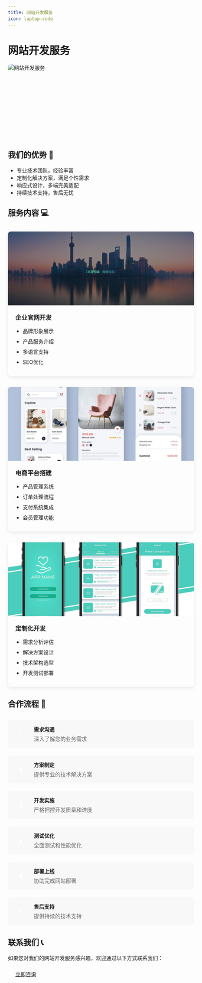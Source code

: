 ```yaml
---
title: 网站开发服务
icon: laptop-code
---
```


# 网站开发服务

<div class="service-banner">
  <img src="/assets/images/devbanner.jpg" alt="网站开发服务"  style="height: 200px; object-fit: cover;" />
</div>

## 我们的优势 🚀

- 专业技术团队，经验丰富
- 定制化解决方案，满足个性需求
- 响应式设计，多端完美适配
- 持续技术支持，售后无忧

## 服务内容 💻

<div class="service-grid">
  <div class="service-card">
    <div class="service-image">
      <img src="/assets/images/frontweb.png" alt="企业官网开发" />
    </div>
    <div class="service-content">
      <h3>企业官网开发</h3>
      <ul>
        <li>品牌形象展示</li>
        <li>产品服务介绍</li>
        <li>多语言支持</li>
        <li>SEO优化</li>
      </ul>
    </div>
  </div>
  
  <div class="service-card">
    <div class="service-image">
      <img src="/assets/images/onlinestore.jpg" alt="电商平台搭建" />
    </div>
    <div class="service-content">
      <h3>电商平台搭建</h3>
      <ul>
        <li>产品管理系统</li>
        <li>订单处理流程</li>
        <li>支付系统集成</li>
        <li>会员管理功能</li>
      </ul>
    </div>
  </div>
  
  <div class="service-card">
    <div class="service-image">
      <img src="/assets/images/appdev.jpg" alt="定制化开发" />
    </div>
    <div class="service-content">
      <h3>定制化开发</h3>
      <ul>
        <li>需求分析评估</li>
        <li>解决方案设计</li>
        <li>技术架构选型</li>
        <li>开发测试部署</li>
      </ul>
    </div>
  </div>
</div>

## 合作流程 🤝

<div class="process-container">
  <div class="process-step">
    <div class="process-icon">1</div>
    <div class="process-text">
      <h4>需求沟通</h4>
      <p>深入了解您的业务需求</p>
    </div>
  </div>
  
  <div class="process-step">
    <div class="process-icon">2</div>
    <div class="process-text">
      <h4>方案制定</h4>
      <p>提供专业的技术解决方案</p>
    </div>
  </div>
  
  <div class="process-step">
    <div class="process-icon">3</div>
    <div class="process-text">
      <h4>开发实施</h4>
      <p>严格把控开发质量和进度</p>
    </div>
  </div>
  
  <div class="process-step">
    <div class="process-icon">4</div>
    <div class="process-text">
      <h4>测试优化</h4>
      <p>全面测试和性能优化</p>
    </div>
  </div>
  
  <div class="process-step">
    <div class="process-icon">5</div>
    <div class="process-text">
      <h4>部署上线</h4>
      <p>协助完成网站部署</p>
    </div>
  </div>
  
  <div class="process-step">
    <div class="process-icon">6</div>
    <div class="process-text">
      <h4>售后支持</h4>
      <p>提供持续的技术支持</p>
    </div>
  </div>
</div>

## 联系我们 📞

如果您对我们的网站开发服务感兴趣，欢迎通过以下方式联系我们：

<div class="contact-btn">
  <a href="/posts/intro.html#联系我-📫">立即咨询</a>
</div>

<style>
.service-banner {
  margin-bottom: 30px;
  border-radius: 8px;
  overflow: hidden;
}

.service-banner img {
  width: 100%;
  height: auto;
  display: block;
}

.service-grid {
  display: grid;
  grid-template-columns: repeat(auto-fit, minmax(300px, 1fr));
  gap: 30px;
  margin: 30px 0;
}

.service-card {
  border-radius: 8px;
  overflow: hidden;
  box-shadow: 0 4px 12px rgba(0, 0, 0, 0.08);
  transition: transform 0.3s ease, box-shadow 0.3s ease;
}

.service-card:hover {
  transform: translateY(-5px);
  box-shadow: 0 8px 20px rgba(0, 0, 0, 0.12);
}

.service-image {
  height: 200px;
  overflow: hidden;
}

.service-image img {
  width: 100%;
  height: 100%;
  object-fit: cover;
  transition: transform 0.5s ease;
}

.service-card:hover .service-image img {
  transform: scale(1.05);
}

.service-content {
  padding: 20px;
}

.service-content h3 {
  margin-top: 0;
  margin-bottom: 15px;
  color: var(--theme-color);
}

.service-content ul {
  padding-left: 20px;
  margin: 0;
}

.service-content li {
  margin-bottom: 8px;
}

.process-container {
  display: grid;
  grid-template-columns: repeat(auto-fit, minmax(250px, 1fr));
  gap: 20px;
  margin: 30px 0;
}

.process-step {
  display: flex;
  align-items: center;
  padding: 15px;
  border-radius: 8px;
  background-color: rgba(0, 0, 0, 0.02);
  transition: transform 0.3s ease;
}

.process-step:hover {
  transform: translateY(-3px);
}

.process-icon {
  width: 40px;
  height: 40px;
  border-radius: 50%;
  background-color: var(--theme-color);
  color: white;
  display: flex;
  align-items: center;
  justify-content: center;
  font-weight: bold;
  margin-right: 15px;
  flex-shrink: 0;
}

.process-text h4 {
  margin: 0 0 5px 0;
}

.process-text p {
  margin: 0;
  font-size: 0.9rem;
  color: #666;
}

.contact-btns {
  display: flex;
  gap: 20px;
  margin-top: 30px;
}

.contact-btn {
  display: inline-flex;
  align-items: center;
  padding: 10px 20px;
  border-radius: 6px;
  text-decoration: none;
  font-weight: 500;
  transition: all 0.3s ease;
}

.contact-btn i {
  margin-right: 8px;
}

.whatsapp {
  background-color: #25D366;
  color: white;
}

.email {
  background-color: #0078D4;
  color: white;
}

.contact-btn:hover {
  opacity: 0.9;
  transform: translateY(-2px);
}

@media (max-width: 768px) {
  .process-container {
    grid-template-columns: 1fr;
  }
  
  .contact-btns {
    flex-direction: column;
  }
}
</style>
